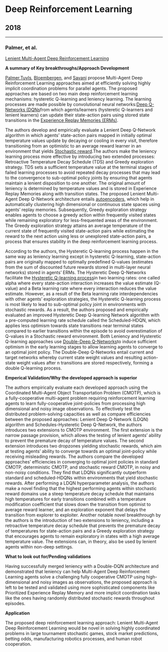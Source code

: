 Deep Reinforcement Learning
=====


## 2018
---

### Palmer, et al.

[Lenient Multi-Agent Deep Reinforcement Learning](2018_Palmer.pdf)

  **A summary of Key breakthroughs/Approach Development** 

  [Palmer](https://cgi.csc.liv.ac.uk/~gpalmer/contact.php),[Tuyls](https://www.liverpool.ac.uk/computer-science/staff/karl-tuyls/), [Bloembergen](https://www.cwi.nl/people/daniel-bloembergen), and [Savani](https://www.liverpool.ac.uk/computer-science/staff/rahul-savani/) propose Multi-Agent Deep Reinforcement Learning approaches aimed at efficiently solving highly implicit coordination problems for parallel agents. The proposed approaches are based on two main deep reinforcement learning mechanisms: hysteretic Q-learning and leniency learning. The learning processes are made possible by convolutional neural networks:[Deep Q-Networks (DQNs](https://www.techopedia.com/definition/34032/deep-q-networks)from which agents/learners (hysteretic Q-learners and lenient learners) can update their state-action pairs using stored state transitions in the [Experience Replay Memories (ERMs)](https://datascience.stackexchange.com/questions/20535/what-is-experience-replay-and-what-are-its-benefits).

  The authors develop and empirically evaluate a Lenient Deep Q-Network algorithm in which agents’ state-action pairs mapped in initially optimal temperature values update by decaying or cooling in every visit, therefore transitioning from an optimistic to an average reward learner in an environment that yields [Stochastic reward](https://en.wikipedia.org/wiki/Markov_reward_model).The authors make the leniency learning process more effective by introducing two extended processes: Retroactive Temperature Decay Schedule (TDS) and Greedy exploration strategy. TDS sets a sufficient temperature value at the terminal stages of failed learning processes to avoid repeated decay processes that may lead to the convergence to sub-optimal policy joints by ensuring that agents maintain a lenient disposition to one another. The original amount of leniency is determined by temperature values and is stored in Experience Replay Memories along with transition states. The proposed Lenient Multi-Agent Deep Q-Network architecture entails [autoencoders](https://towardsdatascience.com/deep-inside-autoencoders-7e41f319999f), which help in automatically clustering high dimensional or continuous state spaces using agents’ replay memories. Subsequently, Greedy exploration strategy enables agents to choose a greedy action within frequently visited states while remaining exploratory for less-frequented areas of the environment. The Greedy exploration strategy attains an average temperature of the current state of frequently visited state-action pairs while estimating the reward to the next action using less or unexplored state-action pairs, a process that ensures stability in the deep reinforcement learning process.
	
  According to the authors, the Hysteretic Q-learning process happen in the same way as leniency learning except in hysteretic Q-learning, state-action pairs are originally mapped to optimally predefined Q-values (estimates from the sum of discounted future rewards stored in multi-layer neural networks) stored in agents’ ERMs. The Hysteretic Deep Q-Networks facilitate the [Hysteretic Q-learning process](https://www.semanticscholar.org/paper/Hysteretic-q-learning-%3Aan-algorithm-for-learning-in-Matignon-Laurent/ce8ad8b3dd21ff33c79f249ce85ac5856592a913)in two learning rates: one called alpha where every state-action interaction increases the value estimate (Q-value) and a Beta learning rate where every interaction reduces the value estimate. However, as a result of the Beta learning rate interdependencies with other agents’ exploration strategies, the Hysteretic Q-learning process is most likely to lead to sub-optimal policy joint in environments with stochastic rewards. As a result, the authors proposed and empirically evaluated an improved Hysteretic Deep Q-learning Network algorithm with a pre-computed learning rate schedule called the Scheduled-HDQN, which applies less optimism towards state transitions near terminal states compared to earlier transitions within the episode to avoid overestimation of Q-values in a Stochastic reward environment. Both Leniency and Hysteretic Q-learning approaches use [Double-Deep Q-Networks](https://towardsdatascience.com/double-deep-q-networks-905dd8325412)to induce sufficient optimism in the early learning stages to allow learning agents to converge to an optimal joint policy. The Double-Deep Q-Networks entail current and target networks whereby current state weight values and resulting action-state weight values after n transitions are stored respectively, forming a double Q-learning process. 
	
  **Emperical Validation/Why the developed approach is superior** 
	   
  The authors empirically evaluate each developed approach using the Coordinated Multi-Agent Object Transportation Problem (CMOTP), which is a fully-cooperative multi-agent problem requiring reinforcement learning agents to learn fully-cooperative joint-policies from processing high dimensional and noisy image observations.  To effectively test the distributed problem-solving capacities as well as compare efficiencies between the proposed approaches: Lenient Deep Q-Network (LDQN) algorithm and Schedules-Hysteretic Deep Q-Network, the authors introduces two extensions to CMOTP environment.  The first extension is the narrow passage provision, which allows the testing of lenient agents’ ability to prevent the premature decay of temperature values. The second extension introduces two dropzones yielding stochastic rewards, which aim at testing agents’ ability to converge towards an optimal joint-policy while receiving misleading rewards. The authors compare the developed approaches’ efficiencies in converging to optimal joint policies in standard CMOTP, deterministic CMOTP, and stochastic reward CMOTP, in noisy and non-noisy conditions. They find that LDQNs significantly outperform standard and scheduled-HDQNs within environments that yield stochastic rewards. After performing a LDQN hyperparameter analysis, the authors make a novel finding that the highest performing agents within stochastic reward domains use a steep temperature decay schedule that maintains high temperatures for early transitions combined with a temperature modification coefficient that slows down the transition from optimist to average reward learner, and an exploration exponent that delays the transition from explorer to exploiter. Another notable novel breakthrough by the authors is the introduction of two extensions to leniency, including a retroactive temperature decay schedule that prevents the premature decay of temperatures for state-action pairs and a Greedy exploration strategy that encourages agents to remain exploratory in states with a high average temperature value. The extensions can, in theory, also be used by lenient agents within non-deep settings.
	
  **What to look out for/Pending validations** 
	
  Having successfully merged leniency with a Double-DQN architecture and demonstrated that leniency can help Multi-Agent Deep Reinforcement Learning agents solve a challenging fully cooperative CMOTP using high-dimensional and noisy images as observations, the proposed approach is left to be tested and validated using more sophisticated components like Prioritized Experience Replay Memory and more implicit coordination tasks like the ones having randomly distributed stochastic rewards throughout episodes. 
	
  **Application**
	
  The proposed deep reinforcement learning approach: Lenient Multi-Agent Deep Reinforcement Learning would be novel in solving highly coordinated problems in large tournament stochastic games, stock market predictions, betting odds, manufacturing robotics processes, and human robot cooperation. 
